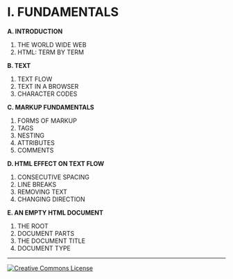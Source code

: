 # I. FUNDAMENTALS
	
**A. INTRODUCTION**

1. THE WORLD WIDE WEB
2. HTML: TERM BY TERM

**B. TEXT**

1. TEXT FLOW
2. TEXT IN A BROWSER
3. CHARACTER CODES

**C. MARKUP FUNDAMENTALS**

1. FORMS OF MARKUP
2. TAGS
3. NESTING
4. ATTRIBUTES
5. COMMENTS

**D. HTML EFFECT ON TEXT FLOW**

1. CONSECUTIVE SPACING
2. LINE BREAKS
3. REMOVING TEXT
4. CHANGING DIRECTION	

**E. AN EMPTY HTML DOCUMENT**

1. THE ROOT
2. DOCUMENT PARTS
3. THE DOCUMENT TITLE
4. DOCUMENT TYPE

***

[![Creative Commons License](https://i.creativecommons.org/l/by-nc-sa/4.0/88x31.png)](http://creativecommons.org/licenses/by-nc-sa/4.0/)
